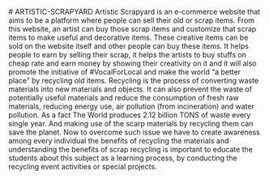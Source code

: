 <p align:justify>
# ARTISTIC-SCRAPYARD
Artistic Scrapyard is an e-commerce website that aims to be a platform where people can sell 
their old or scrap items. From this website, an artist can buy those scrap items and customize 
that scrap items to make useful and decorative items. These creative items can be sold on the 
website itself and other people can buy these items. It helps people to earn by selling their scrap, 
it helps the artists to buy stuffs on cheap rate and earn money by showing their creativity on it 
and it will also promote the initiative of #VocalForLocal and make the world “a better place” 
by recycling old items. Recycling is the process of converting waste materials into new materials 
and objects. It can also prevent the waste of potentially useful materials and reduce the 
consumption of fresh raw materials, reducing energy use, air pollution (from incineration) and 
water pollution. As a fact The World produces 2.12 billion TONS of waste every single year. 
And making use of the scarp materials by recycling them can save the planet. Now to overcome 
such issue we have to create awareness among every individual the benefits of recycling the 
materials and understanding the benefits of scrap recycling is important to educate the students 
about this subject as a learning process, by conducting the recycling event activities or special 
projects.
</p>
